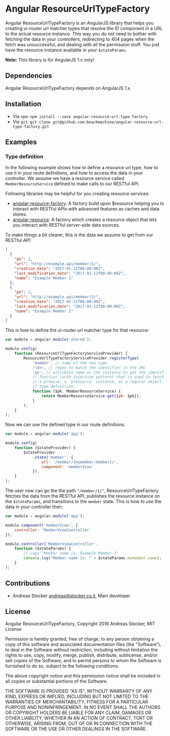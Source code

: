 # Angular ResourceUrlTypeFactory

Angular ResourceUrlTypeFactory is an AngularJS library that helps you creating ui-router url matcher types that
resolve the ID component in a URL to the actual resource instance. This way you do not need to bother with fetching
the data in your controllers, redirecting to 404 pages when the fetch was unsuccessful, and dealing with all the 
permission stuff. You just have the resource instance available in your `$stateParams`.

**Note:** This library is for AngularJS 1.x only!


## Dependencies

Angular ResourceUrlTypeFactory depends on AngularJS 1.x.


## Installation

* Via `npm`: `npm install --save angular-resource-url-type-factory`
* Via `git`: `git clone git@github.com:beachmachine/angular-resource-url-type-factory.git`


## Examples

### Type definition

In the following example shows how to define a resource url type, how to use it in your route definitions, and how
to access the data in your controller. We assume we have a resource service called `MemberResourceService` defined to 
make calls to our RESTful API.

Following libraries may be helpful for you creating resource services:
* [angular-resource-factory](https://www.npmjs.com/package/angular-resource-factory): A factory build upon $resource 
  helping you to interact with RESTful APIs with advanced features as caches and data stores.
* [angular-resource](https://www.npmjs.com/package/angular-resource): A factory which creates a resource object that 
  lets you interact with RESTful server-side data sources.

To make things a bit clearer, this is the data we assume to get from our RESTful API:
````json
[
  {
    "pk": 1,
    "url": "http://example.api/member/1/",
    "creation_date": "2017-01-11T06:00:00Z",
    "last_modification_date": "2017-01-12T08:00:00Z",
    "name": "Example Member 1"
  },
  {
    "pk": 2,
    "url": "http://example.api/member/2/",
    "creation_date": "2017-01-11T06:00:00Z",
    "last_modification_date": "2017-01-12T08:00:00Z",
    "name": "Example Member 2"
  }
]
````

This is how to define the ui-router url matcher type for that resource:
````javascript
var module = angular.module('shared');

module.config(
    function (ResourceUrlTypeFactoryServiceProvider) {
        ResourceUrlTypeFactoryServiceProvider.registerType(
            'member', // name of the new type
            /\d+/, // regex to match the identifier in the URL
            'pk', // attribute name on the instance to get the identifier from
            // function (with injection pattern) that is used to fetch the instance from the RESTful API. Should return 
            // a promise, a `$resource` instance, or a regular object. `$pk` is the string from the URL matched by the
            // type definition.
            function ($pk, MemberResourceService) {
                return MemberResourceService.get({pk: $pk});
            }
        );
    }
);
````

Now we can use the defined type in our route definitions:
```javascript
var module = angular.module('app');

module.config(
    function ($stateProvider) {
        $stateProvider
            .state('member', {
                url: '/member/{mymember:member}/',
                component: 'memberView'
            });
    }
);
```

The user now can go the the path `"/member/1/"`, ResourceUrlTypeFactory fetches the data from the RESTful API, publishes
the resource instance on the `$stateParams`, and transitions to the `member` state. This is how to use the data in
your controller then:
```javascript
var module = angular.module('app');

module.component('memberView', {
    controller: 'MemberViewController'
});

module.controller('MemberViewController',
    function ($stateParams) {
        // Logs "Member name is: Example Member 1"
        console.log("Member name is: " + $stateParams.mymember.name);
    }
);
```


## Contributions

* Andreas Stocker <andreas@stocker.co.it>, Main developer


## License

Angular ResourceUrlTypeFactory,
Copyright 2016 Andreas Stocker,
MIT License

Permission is hereby granted, free of charge, to any person obtaining a copy of this software and associated
documentation files (the "Software"), to deal in the Software without restriction, including without limitation the
rights to use, copy, modify, merge, publish, distribute, sublicense, and/or sell copies of the Software, and to
permit persons to whom the Software is furnished to do so, subject to the following conditions:

The above copyright notice and this permission notice shall be included in all copies or substantial portions of the
Software.

THE SOFTWARE IS PROVIDED "AS IS", WITHOUT WARRANTY OF ANY KIND, EXPRESS OR IMPLIED, INCLUDING BUT NOT LIMITED TO THE
WARRANTIES OF MERCHANTABILITY, FITNESS FOR A PARTICULAR PURPOSE AND NONINFRINGEMENT. IN NO EVENT SHALL THE AUTHORS
OR COPYRIGHT HOLDERS BE LIABLE FOR ANY CLAIM, DAMAGES OR OTHER LIABILITY, WHETHER IN AN ACTION OF CONTRACT, TORT OR
OTHERWISE, ARISING FROM, OUT OF OR IN CONNECTION WITH THE SOFTWARE OR THE USE OR OTHER DEALINGS IN THE SOFTWARE.
